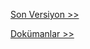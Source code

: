[Son Versiyon >>](https://github.com/Medyasoft/unigate-public/wiki/Son-Versiyon)

[Dokümanlar >>](https://github.com/Medyasoft/unigate-public/wiki)
